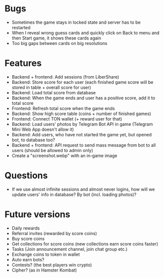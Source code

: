 # Bugs
- Sometimes the game stays in locked state and server has to be restarted
- When I reveal wrong guess cards and quickly click on Back to menu and then Start game, it shows these cards again
- Too big gaps between cards on big resolutions

# Features
- Backend + frontend: Add sessions (from LiberShare)
- Backend: Store score for each user (each finished game score will be stored in table + overall score for user)
- Backend: Load total score from database
- Backend: When the game ends and user has a positive score, add it to total score
- Frontend: Refresh total score when the game ends
- Backend: Show high score table (coins + number of finished games)
- Frontend: Connect TON wallet (+ reward user for that)
- Backend: Load users' photos by Telegram Bot API in game (Telegram Mini Web App doesn't allow it)
- Backend: Add users, who have not started the game yet, but opened bot, to database too?
- Backend + frontend: API request to send mass message from bot to all users (should be allowed to admin only)
- Create a "screenshot.webp" with an in-game image

# Questions
- If we use almost infinite sessions and almost never logins, how will we update users' info in database? By bot (incl. loading photos)?

# Future versions
- Daily rewards
- Referral invites (rewarded by score coins)
- Buy score coins
- Get collections for score coins (new collections earn score coins faster)
- Tasks (Join announcement channel, join chat group etc.)
- Exchange coins to token in wallet
- Auto earn bots?
- Contests? (the best players win crypto)
- Cipher? (as in Hamster Kombat)

